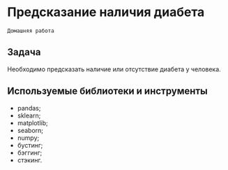 # Предсказание наличия диабета

`Домашняя работа`

## Задача
Необходимо предсказать наличие или отсутствие диабета у человека.

## Используемые библиотеки и инструменты
- pandas;
- sklearn;
- matplotlib;
- seaborn;
- numpy;
- бустинг;
- бэггинг;
- стэкинг.